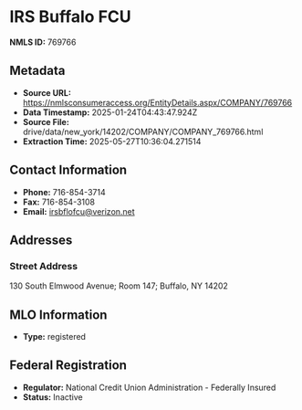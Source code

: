 # IRS Buffalo FCU

**NMLS ID:** 769766

## Metadata
- **Source URL:** https://nmlsconsumeraccess.org/EntityDetails.aspx/COMPANY/769766
- **Data Timestamp:** 2025-01-24T04:43:47.924Z
- **Source File:** drive/data/new_york/14202/COMPANY/COMPANY_769766.html
- **Extraction Time:** 2025-05-27T10:36:04.271514

## Contact Information
- **Phone:** 716-854-3714
- **Fax:** 716-854-3108
- **Email:** irsbflofcu@verizon.net

## Addresses
### Street Address
130 South Elmwood Avenue; Room 147; Buffalo, NY 14202

## MLO Information
- **Type:** registered

## Federal Registration
- **Regulator:** National Credit Union Administration - Federally Insured
- **Status:** Inactive
